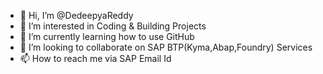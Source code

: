 - 👋 Hi, I’m @DedeepyaReddy
- 👀 I’m interested in Coding & Building Projects
- 🌱 I’m currently learning how to use GitHub
- 💞️ I’m looking to collaborate on SAP BTP(Kyma,Abap,Foundry) Services
- 📫 How to reach me via SAP Email Id

<!---
DedeepyaReddy/DedeepyaReddy is a ✨ special ✨ repository because its `README.md` (this file) appears on your GitHub profile.
You can click the Preview link to take a look at your changes.
--->
